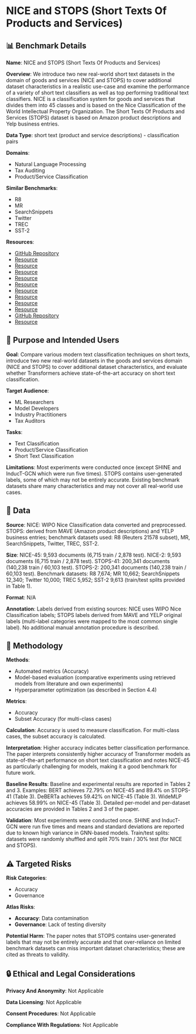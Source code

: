 # NICE and STOPS (Short Texts Of Products and Services)

## 📊 Benchmark Details

**Name**: NICE and STOPS (Short Texts Of Products and Services)

**Overview**: We introduce two new real-world short text datasets in the domain of goods and services (NICE and STOPS) to cover additional dataset characteristics in a realistic use-case and examine the performance of a variety of short text classifiers as well as top performing traditional text classifiers. NICE is a classification system for goods and services that divides them into 45 classes and is based on the Nice Classification of the World Intellectual Property Organization. The Short Texts Of Products and Services (STOPS) dataset is based on Amazon product descriptions and Yelp business entries.

**Data Type**: short text (product and service descriptions) - classification pairs

**Domains**:
- Natural Language Processing
- Tax Auditing
- Product/Service Classification

**Similar Benchmarks**:
- R8
- MR
- SearchSnippets
- Twitter
- TREC
- SST-2

**Resources**:
- [GitHub Repository](https://github.com/FKarl/short-text-classification)
- [Resource](https://arxiv.org/abs/2211.16878)
- [Resource](http://www.daviddlewis.com/resources/testcollections/reuters21578/)
- [Resource](https://www.cs.cornell.edu/people/pabo/movie-review-data/)
- [Resource](http://jwebpro.sourceforge.net/data-web-snippets.tar.gz)
- [Resource](https://www.nltk.org/howto/twitter.html#Using-a-Tweet-Corpus)
- [Resource](https://cogcomp.seas.upenn.edu/Data/QA/QC/)
- [Resource](https://nlp.stanford.edu/sentiment/)
- [Resource](http://webdatacommons.org/largescaleproductcorpus/)
- [Resource](https://www.wipo.int/nice/its4nice/ITSupport_and_download_area/20220101/MasterFiles/index.html)
- [GitHub Repository](https://github.com/google-research-datasets/MAVE)
- [Resource](https://www.yelp.com/dataset/download)

## 🎯 Purpose and Intended Users

**Goal**: Compare various modern text classification techniques on short texts, introduce two new real-world datasets in the goods and services domain (NICE and STOPS) to cover additional dataset characteristics, and evaluate whether Transformers achieve state-of-the-art accuracy on short text classification.

**Target Audience**:
- ML Researchers
- Model Developers
- Industry Practitioners
- Tax Auditors

**Tasks**:
- Text Classification
- Product/Service Classification
- Short Text Classification

**Limitations**: Most experiments were conducted once (except SHINE and InducT-GCN which were run five times). STOPS contains user-generated labels, some of which may not be entirely accurate. Existing benchmark datasets share many characteristics and may not cover all real-world use cases.

## 💾 Data

**Source**: NICE: WIPO Nice Classification data converted and preprocessed. STOPS: derived from MAVE (Amazon product descriptions) and YELP business entries; benchmark datasets used: R8 (Reuters 21578 subset), MR, SearchSnippets, Twitter, TREC, SST-2.

**Size**: NICE-45: 9,593 documents (6,715 train / 2,878 test). NICE-2: 9,593 documents (6,715 train / 2,878 test). STOPS-41: 200,341 documents (140,238 train / 60,103 test). STOPS-2: 200,341 documents (140,238 train / 60,103 test). Benchmark datasets: R8 7,674; MR 10,662; SearchSnippets 12,340; Twitter 10,000; TREC 5,952; SST-2 9,613 (train/test splits provided in Table 1).

**Format**: N/A

**Annotation**: Labels derived from existing sources: NICE uses WIPO Nice Classification labels; STOPS labels derived from MAVE and YELP original labels (multi-label categories were mapped to the most common single label). No additional manual annotation procedure is described.

## 🔬 Methodology

**Methods**:
- Automated metrics (Accuracy)
- Model-based evaluation (comparative experiments using retrieved models from literature and own experiments)
- Hyperparameter optimization (as described in Section 4.4)

**Metrics**:
- Accuracy
- Subset Accuracy (for multi-class cases)

**Calculation**: Accuracy is used to measure classification. For multi-class cases, the subset accuracy is calculated.

**Interpretation**: Higher accuracy indicates better classification performance. The paper interprets consistently higher accuracy of Transformer models as state-of-the-art performance on short text classification and notes NICE-45 as particularly challenging for models, making it a good benchmark for future work.

**Baseline Results**: Baseline and experimental results are reported in Tables 2 and 3. Examples: BERT achieves 72.79% on NICE-45 and 89.4% on STOPS-41 (Table 3). DeBERTa achieves 59.42% on NICE-45 (Table 3). WideMLP achieves 58.99% on NICE-45 (Table 3). Detailed per-model and per-dataset accuracies are provided in Tables 2 and 3 of the paper.

**Validation**: Most experiments were conducted once. SHINE and InducT-GCN were run five times and means and standard deviations are reported due to known high variance in GNN-based models. Train/test splits: datasets were randomly shuffled and split 70% train / 30% test (for NICE and STOPS).

## ⚠️ Targeted Risks

**Risk Categories**:
- Accuracy
- Governance

**Atlas Risks**:
- **Accuracy**: Data contamination
- **Governance**: Lack of testing diversity

**Potential Harm**: The paper notes that STOPS contains user-generated labels that may not be entirely accurate and that over-reliance on limited benchmark datasets can miss important dataset characteristics; these are cited as threats to validity.

## 🔒 Ethical and Legal Considerations

**Privacy And Anonymity**: Not Applicable

**Data Licensing**: Not Applicable

**Consent Procedures**: Not Applicable

**Compliance With Regulations**: Not Applicable
